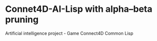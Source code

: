 # Connet4D-AI-Lisp with alpha–beta pruning
Artificial intelligence project - Game Connect4D
Common Lisp
